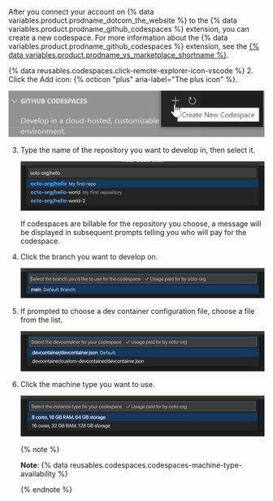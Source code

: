 After you connect your account on {% data variables.product.prodname_dotcom_the_website %} to the {% data variables.product.prodname_github_codespaces %} extension, you can create a new codespace. For more information about the {% data variables.product.prodname_github_codespaces %} extension, see the [{% data variables.product.prodname_vs_marketplace_shortname %}](https://marketplace.visualstudio.com/items?itemName=GitHub.codespaces).

{% data reusables.codespaces.click-remote-explorer-icon-vscode %}
2. Click the Add icon: {% octicon "plus" aria-label="The plus icon" %}.

   ![The Create new Codespace option in {% data variables.product.prodname_github_codespaces %}](/assets/images/help/codespaces/create-codespace-vscode.png)

3. Type the name of the repository you want to develop in, then select it.

   ![Searching for repository to create a new codespace](/assets/images/help/codespaces/choose-repository-vscode.png)

   If codespaces are billable for the repository you choose, a message will be displayed in subsequent prompts telling you who will pay for the codespace.

4. Click the branch you want to develop on.

   ![Searching for a branch to create a new codespace](/assets/images/help/codespaces/choose-branch-vscode.png)

5. If prompted to choose a dev container configuration file, choose a file from the list.

   ![Choosing a dev container configuration file for {% data variables.product.prodname_github_codespaces %}](/assets/images/help/codespaces/choose-dev-container-vscode.png)

6. Click the machine type you want to use.

   ![Instance types for a new codespace](/assets/images/help/codespaces/choose-sku-vscode.png)

   {% note %}

   **Note**: {% data reusables.codespaces.codespaces-machine-type-availability %}

   {% endnote %}
